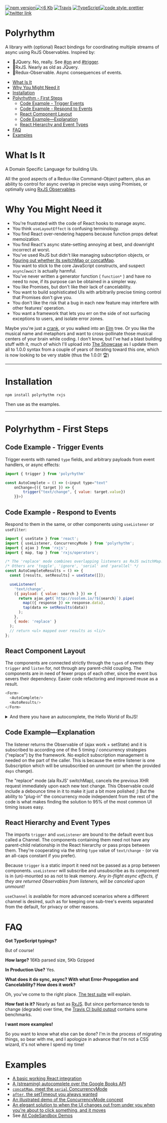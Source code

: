 [![npm version](https://badge.fury.io/js/polyrhythm.svg)](https://badge.fury.io/js/polyrhythm)[![<6 Kb](https://img.shields.io/badge/gzip%20size-%3C6%20kB-brightgreen.svg)](https://www.npmjs.com/package/polyrhythm)
[![Travis](https://img.shields.io/travis/deanius/polyrhythm.svg)](https://travis-ci.org/deanius/polyrhythm)
[![TypeScript](https://badges.frapsoft.com/typescript/version/typescript-next.svg?v=101)](https://github.com/ellerbrock/typescript-badges/)<a href="#badge"><img alt="code style: prettier" src="https://img.shields.io/badge/code_style-prettier-ff69b4.svg?style=flat-square"></a>[![twitter link](https://img.shields.io/badge/twitter-@deaniusol-55acee.svg)](https://twitter.com/deaniusol)

# Polyrhythm

A library with (optional) React bindings for coordinating multiple streams of async using RxJS Observables. Inspired by:

- 💙JQuery. No, really. See [#on](https://api.jquery.com/on/) and [#trigger](https://api.jquery.com/trigger/).
- 💜RxJS. Nearly as old as JQuery.
- 💜Redux-Observable. Async consequences of events.

<!-- START doctoc generated TOC please keep comment here to allow auto update -->
<!-- DON'T EDIT THIS SECTION, INSTEAD RE-RUN doctoc TO UPDATE -->

- [What Is It](#what-is-it)
- [Why You Might Need it](#why-you-might-need-it)
- [Installation](#installation)
- [Polyrhythm - First Steps](#polyrhythm---first-steps)
  - [Code Example - Trigger Events](#code-example---trigger-events)
  - [Code Example - Respond to Events](#code-example---respond-to-events)
  - [React Component Layout](#react-component-layout)
  - [Code Example—Explanation](#code-exampleexplanation)
  - [React Hierarchy and Event Types](#react-hierarchy-and-event-types)
- [FAQ](#faq)
- [Examples](#examples)

<!-- END doctoc generated TOC please keep comment here to allow auto update -->

# What Is It

A Domain Specific Language for building UIs.

All the good aspects of a Redux-like Command-Object pattern, plus an ability to control for async overlap in precise ways using Promises, or optimally using [RxJS Observables]().

# Why You Might Need it

- You're frustrated with the code of React hooks to manage async.
- You think `useLayoutEffect` is confusing terminology.
- You find React over-rendering happens because function props defeat memoization.
- You find React's async state-setting annoying at best, and downright incorrect at worst.
- You've used RxJS but didn't like managing subscription objects, or [figuring out whether its switchMap or concatMap](https://www.slideshare.net/ladyleet/rxjs-operators-real-world-use-cases-full-version).
- You want to stick to the core JavaScript constructs, and suspect `async`/`await` is actually harmful.
- You've never written a generator function ( `function*` ) and have no need to now, if its purpose can be obtained in a simpler way.
- You like Promises, but don't like their lack of cancelability.
- You want to build sophisticated UIs with arbitrarily precise timing control that Promises don't give you.
- You don't like the risk that a bug in each new feature may interfere with other features' operation.
- You want a framework that lets you err on the side of not surfacing exceptions to users, and isolate error zones.

Maybe you're just a [crank](https://crank.js.org/), or you walked into an [Elm](https://elm-lang.org/) tree. Or you like the musical name and metaphors and want to cross-pollinate those musical centers of your brain while coding. I don't know, but I've had a blast building stuff with it, much of which I'll upload into [The Showcase](http://todo.org) as I update them all to 1.0.0 syntax from a couple of years of iterating toward this one, which is now looking to be very stable (thus the 1.0.0! 🏆)

---

# Installation

```
npm install polyrhythm rxjs
```

Then use as the examples.

---

# Polyrhythm - First Steps

## Code Example - Trigger Events

Trigger events with named `type` fields, and arbitrary payloads from event handlers, or async effects:

```js
import { trigger } from 'polyrhythm'

const AutoComplete = () => (<input type="text"
    onChange={({ target }) => {
        trigger("text/change", { value: target.value})
    }}>)
```

## Code Example - Respond to Events

Respond to them in the same, or other components using `useListener` or `useFilter`:

```js
import { useState } from 'react';
import { useListener, ConcurrencyMode } from 'polyrhythm';
import { ajax } from 'rxjs';
import { map, tap } from 'rxjs/operators';

/* The 'replace' mode combines overlapping listeners as RxJS switchMap. */
/* Others are 'toggle', 'ignore', 'serial' and 'parallel' */
const AutoCompleteResults = () => {
  const [results, setResults] = useState([]);

  useListener(
    'text/change',
    ({ payload: { value: search } }) => {
      return ajax.get(`http://osolem.io/?${search}`).pipe(
        map(({ response }) => response.data),
        tap(data => setResults(data))
      );
    },
    { mode: 'replace' }
  );
  // return <ul> mapped over results as <li/>
};
```

## React Component Layout

The components are connected strictly through the `type`s of events they `trigger` and `listen` for, not through any parent-child coupling. The components are in need of fewer props of each other, since the event bus severs their dependency. Easier code refactoring and improved reuse as a result.

```.js
<Form>
  <AutoComplete/>
  <AutoResults/>
</Form>
```

<details>
<summary>And there you have an autocomplete, the Hello World of RxJS!</summary>

![](https://johnjohnston.info/106/wp-content/uploads/2013/12/google_autocomplete.gif)

</details>

## Code Example—Explanation

The listener returns the Observable of (ajax work + setState) and it is subscribed to according one of the 5 timing / concurrency strategies ("replace") by the framework. No explicit subscription management is needed on the part of the caller. This is because the entire listener is one Subscription which will be unsubscribed on unmount (or when the provided `deps` change).

The "replace" mode (ala RxJS' switchMap), cancels the previous XHR request immediately upon each new text change. This Observable could include a debounce time in it to make it just a bit more polished ;) But the ability to "plug-in" the concurrency mode independent from the rest of the code is what makes finding the solution to 95% of the most common UI timing issues easy.

## React Hierarchy and Event Types

The imports `trigger` and `useListener` are bound to the default event bus called a Channel. The components containing them need not have any parent-child relationship in the React hierarchy or pass props between them. They're cooperating via the string `type` value of `text/change` - (or via an all-caps constant if you prefer).

Because `trigger` is a static import it need not be passed as a prop between components. `useListener` will subscribe and unsubscribe as its component is in (un)-mounted so as not to leak memory. _Any in-flight async effects, if they are returned Observables from listeners, will be canceled upon unmount!_

`useChannel` is available for more advanced scenarios where a different channel is desired, such as for keeping one sub-tree's events separated from the default, for privacy or other reasons.

# FAQ

**Got TypeScript typings?**

But of course!

**How large?**
16Kb parsed size, 5Kb Gzipped

**In Production Use?**
Yes.

**What does it do sync, async? With what Error-Propogation and Cancelability? How does it work?**

Oh, you've come to the right place. [The test suite](/test/channel.test.ts) will explain.

**How fast is it?**
Nearly as fast as [RxJS](). But since performance tends to change (degrade) over time, the [Travis CI build output](https://travis-ci.org/github/deanius/polyrhythm) contains some benchmarks.

**I want more examples!**

So you want to know what else can be done? I'm in the process of migrating things, so bear with me, and I apologize in advance that I'm not a CSS wizard, it's not where I spend my time!

# Examples

- [A basic working React integration](https://codesandbox.io/s/polyrhythm-react-integration-jwqwe)
- [A (streaming) autocomplete over the Google Books API](https://codesandbox.io/s/book-streamer-w1t8o)
- [`concatMap`, meet the `serial` ConcurrencyMode](https://codesandbox.io/s/polyrhythm-serial-mode-scroller-r94fj)
- [`after`, the setTimeout you always wanted](/test/utils.test.ts)
- [An illustrated demo of the ConcurrencyMode concept](https://codesandbox.io/s/polyrhythm-ny-countdown-e5itf)
- [An elegant solution to when the UI changes out from under you when you're about to click something, and it moves](https://codesandbox.io/s/debounced-ui-d052f)
- See [All CodeSandbox Demos](https://codesandbox.io/search?refinementList%5Bnpm_dependencies.dependency%5D%5B0%5D=polyrhythm&page=1&configure%5BhitsPerPage%5D=12)
